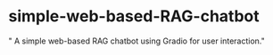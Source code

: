 # simple-web-based-RAG-chatbot
" A simple web-based RAG chatbot using Gradio for user interaction."
